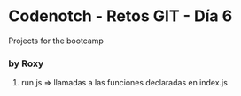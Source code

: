 # Codenotch - Retos GIT - Día 6 
Projects for the bootcamp

### by **Roxy**
1. run.js => llamadas a las funciones declaradas en index.js

